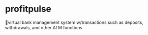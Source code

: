 # profitpulse
🏦virtual bank management system w/transactions such as deposits, withdrawals, and other ATM functions
